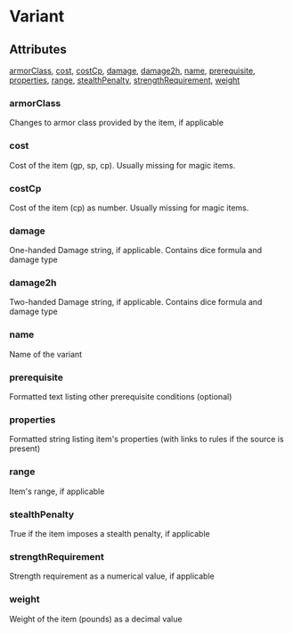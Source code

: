 # Variant


## Attributes

[armorClass](#armorclass), [cost](#cost), [costCp](#costcp), [damage](#damage), [damage2h](#damage2h), [name](#name), [prerequisite](#prerequisite), [properties](#properties), [range](#range), [stealthPenalty](#stealthpenalty), [strengthRequirement](#strengthrequirement), [weight](#weight)


### armorClass

Changes to armor class provided by the item, if applicable

### cost

Cost of the item (gp, sp, cp). Usually missing for magic items.

### costCp

Cost of the item (cp) as number. Usually missing for magic items.

### damage

One-handed Damage string, if applicable. Contains dice formula and damage type

### damage2h

Two-handed Damage string, if applicable. Contains dice formula and damage type

### name

Name of the variant

### prerequisite

Formatted text listing other prerequisite conditions (optional)

### properties

Formatted string listing item's properties (with links to rules if the source is present)

### range

Item's range, if applicable

### stealthPenalty

True if the item imposes a stealth penalty, if applicable

### strengthRequirement

Strength requirement as a numerical value, if applicable

### weight

Weight of the item (pounds) as a decimal value
